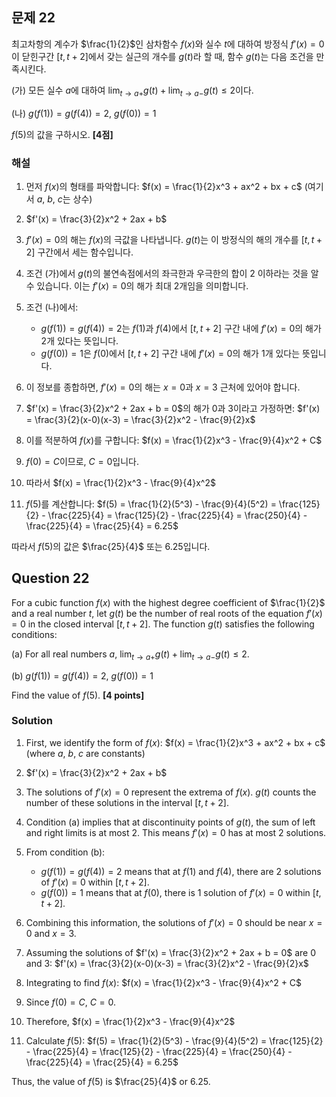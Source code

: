 

## 문제 22
최고차항의 계수가 $\frac{1}{2}$인 삼차함수 $f(x)$와 실수 $t$에 대하여 방정식 $f'(x)=0$이 닫힌구간 $[t, t+2]$에서 갖는 실근의 개수를 $g(t)$라 할 때, 함수 $g(t)$는 다음 조건을 만족시킨다.

(가) 모든 실수 $a$에 대하여 $\lim_{t \to a+} g(t) + \lim_{t \to a-} g(t) \le 2$이다.

(나) $g(f(1))=g(f(4))=2$, $g(f(0))=1$

$f(5)$의 값을 구하시오. **[4점]**

### 해설
1) 먼저 $f(x)$의 형태를 파악합니다:
   $f(x) = \frac{1}{2}x^3 + ax^2 + bx + c$ (여기서 $a$, $b$, $c$는 상수)

2) $f'(x) = \frac{3}{2}x^2 + 2ax + b$

3) $f'(x)=0$의 해는 $f(x)$의 극값을 나타냅니다. $g(t)$는 이 방정식의 해의 개수를 $[t, t+2]$ 구간에서 세는 함수입니다.

4) 조건 (가)에서 $g(t)$의 불연속점에서의 좌극한과 우극한의 합이 2 이하라는 것을 알 수 있습니다. 이는 $f'(x)=0$의 해가 최대 2개임을 의미합니다.

5) 조건 (나)에서:
   - $g(f(1)) = g(f(4)) = 2$는 $f(1)$과 $f(4)$에서 $[t, t+2]$ 구간 내에 $f'(x)=0$의 해가 2개 있다는 뜻입니다.
   - $g(f(0)) = 1$은 $f(0)$에서 $[t, t+2]$ 구간 내에 $f'(x)=0$의 해가 1개 있다는 뜻입니다.

6) 이 정보를 종합하면, $f'(x)=0$의 해는 $x=0$과 $x=3$ 근처에 있어야 합니다.

7) $f'(x) = \frac{3}{2}x^2 + 2ax + b = 0$의 해가 0과 3이라고 가정하면:
   $f'(x) = \frac{3}{2}(x-0)(x-3) = \frac{3}{2}x^2 - \frac{9}{2}x$

8) 이를 적분하여 $f(x)$를 구합니다:
   $f(x) = \frac{1}{2}x^3 - \frac{9}{4}x^2 + C$

9) $f(0) = C$이므로, $C=0$입니다.

10) 따라서 $f(x) = \frac{1}{2}x^3 - \frac{9}{4}x^2$

11) $f(5)$를 계산합니다:
    $f(5) = \frac{1}{2}(5^3) - \frac{9}{4}(5^2) = \frac{125}{2} - \frac{225}{4} = \frac{125}{2} - \frac{225}{4} = \frac{250}{4} - \frac{225}{4} = \frac{25}{4} = 6.25$

따라서 $f(5)$의 값은 $\frac{25}{4}$ 또는 6.25입니다.

## Question 22
For a cubic function $f(x)$ with the highest degree coefficient of $\frac{1}{2}$ and a real number $t$, let $g(t)$ be the number of real roots of the equation $f'(x)=0$ in the closed interval $[t, t+2]$. The function $g(t)$ satisfies the following conditions:

(a) For all real numbers $a$, $\lim_{t \to a+} g(t) + \lim_{t \to a-} g(t) \le 2$.

(b) $g(f(1))=g(f(4))=2$, $g(f(0))=1$

Find the value of $f(5)$. **[4 points]**

### Solution
1) First, we identify the form of $f(x)$:
   $f(x) = \frac{1}{2}x^3 + ax^2 + bx + c$ (where $a$, $b$, $c$ are constants)

2) $f'(x) = \frac{3}{2}x^2 + 2ax + b$

3) The solutions of $f'(x)=0$ represent the extrema of $f(x)$. $g(t)$ counts the number of these solutions in the interval $[t, t+2]$.

4) Condition (a) implies that at discontinuity points of $g(t)$, the sum of left and right limits is at most 2. This means $f'(x)=0$ has at most 2 solutions.

5) From condition (b):
   - $g(f(1)) = g(f(4)) = 2$ means that at $f(1)$ and $f(4)$, there are 2 solutions of $f'(x)=0$ within $[t, t+2]$.
   - $g(f(0)) = 1$ means that at $f(0)$, there is 1 solution of $f'(x)=0$ within $[t, t+2]$.

6) Combining this information, the solutions of $f'(x)=0$ should be near $x=0$ and $x=3$.

7) Assuming the solutions of $f'(x) = \frac{3}{2}x^2 + 2ax + b = 0$ are 0 and 3:
   $f'(x) = \frac{3}{2}(x-0)(x-3) = \frac{3}{2}x^2 - \frac{9}{2}x$

8) Integrating to find $f(x)$:
   $f(x) = \frac{1}{2}x^3 - \frac{9}{4}x^2 + C$

9) Since $f(0) = C$, $C=0$.

10) Therefore, $f(x) = \frac{1}{2}x^3 - \frac{9}{4}x^2$

11) Calculate $f(5)$:
    $f(5) = \frac{1}{2}(5^3) - \frac{9}{4}(5^2) = \frac{125}{2} - \frac{225}{4} = \frac{125}{2} - \frac{225}{4} = \frac{250}{4} - \frac{225}{4} = \frac{25}{4} = 6.25$

Thus, the value of $f(5)$ is $\frac{25}{4}$ or 6.25.